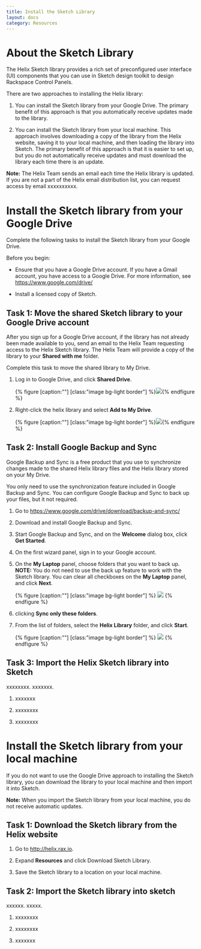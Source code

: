 ```yaml
---
title: Install the Sketch Library
layout: docs
category: Resources
---
```



# About the Sketch Library
The Helix Sketch library provides a rich set of preconfigured user interface
(UI) components that you can use in Sketch design toolkit to design Rackspace
Control Panels.

There are two approaches to installing the Helix library:

1. You can install the Sketch library from your Google Drive. The primary
benefit of this approach is that you automatically receive updates made to the
library.

2. You can install the Sketch library from your local machine. This approach
involves downloading a copy of the library from the Helix website, saving it to
your local machine, and then loading the library into Sketch. The primary
benefit of this approach is that it is easier to set up, but you do not
automatically receive updates and must download the library each time there is
an update.

**Note:** The Helix Team sends an email each time the Helix library is updated.
If you are not a part of the Helix email distribution list, you can request
access by email xxxxxxxxxx.

# Install the Sketch library from your Google Drive
Complete the following tasks to install the Sketch library from your Google
Drive.

Before you begin:

- Ensure that you have a Google Drive account. If you have a Gmail account, you
have access to a Google Drive. For more information, see https://www.google.com/drive/

- Install a licensed copy of Sketch.

## Task 1: Move the shared Sketch library to your Google Drive account
After you sign up for a Google Drive account, if the library has not already
been made available to you, send an email to the Helix Team requesting access
to the Helix Sketch library. The Helix Team will provide a copy of the library
to your **Shared with me** folder.

Complete this task to move the shared library to My Drive.

1. Log in to Google Drive, and click **Shared Drive**.

   {% figure [caption:""] [class:"image bg-light border"] %}![]({{site.url}}/assets/images/install-sketch-library/shared-drive.png){% endfigure %}

2. Right-click the helix library and select **Add to My Drive**.

   {% figure [caption:""] [class:"image bg-light border"] %}![]({{site.url}}/assets/images/install-sketch-library/add-to-my-drive.png){% endfigure %}

## Task 2: Install Google Backup and Sync
Google Backup and Sync is a free product that you use to synchronize changes
made to the shared Helix library files and the Helix library stored on your
My Drive.

You only need to use the synchronization feature included in Google Backup and
Sync. You can configure Google Backup and Sync to back up your files, but it
not required.

1. Go to https://www.google.com/drive/download/backup-and-sync/

2. Download and install Google Backup and Sync.

3. Start Google Backup and Sync, and on the **Welcome** dialog box, click
**Get Started**.

4. On the first wizard panel, sign in to your Google account.

5. On the **My Laptop** panel, choose folders that you want to back up.
**NOTE:** You do not need to use the back up feature to work with the Sketch
library. You can clear all checkboxes on the **My Laptop** panel, and click
**Next**.

   {% figure [caption:""] [class:"image bg-light border"] %}
   ![]({{site.url}}/assets/images/install-sketch-library/backup-my-laptop.png)
   {% endfigure %}

6. clicking **Sync only these folders**.

7. From the list of folders, select the **Helix Library** folder, and click **Start**.

   {% figure [caption:""] [class:"image bg-light border"] %}
   ![]({{site.url}}/assets/images/install-sketch-library/sync-helix-folder.png)
   {% endfigure %}

## Task 3: Import the Helix Sketch library into Sketch
xxxxxxxx. xxxxxxx.

1. xxxxxxx

2. xxxxxxxx

3. xxxxxxxx


# Install the Sketch library from your local machine
If you do not want to use the Google Drive approach to installing the Sketch library, you can download the library to your local machine and then import it into Sketch.

**Note:** When you import the Sketch library from your local machine, you do not receive automatic updates.

## Task 1: Download the Sketch library from the Helix website
1. Go to http://helix.rax.io.

2. Expand **Resources** and click Download Sketch Library.

3. Save the Sketch library to a location on your local machine.

## Task 2: Import the Sketch library into sketch
xxxxxx. xxxxx.

1. xxxxxxxx

2. xxxxxxxx

3. xxxxxxx
